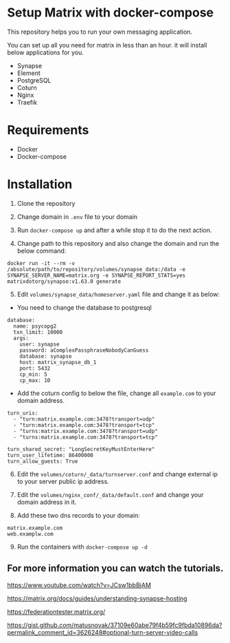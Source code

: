 # Setup Matrix with docker-compose 

This repository helps you to run your own messaging application.

You can set up all you need for matrix in less than an hour. it will install below applications for you.

- Synapse
- Element
- PostgreSQL  
- Coturn
- Nginx
- Traefik

# Requirements

- Docker
- Docker-compose

# Installation
1. Clone the repository

2. Change domain in ``.env`` file to your domain

3. Run ``docker-compose up`` and after a while stop it to do the next action.

4. Change path to this repository and also change the domain and run the below command:


```
docker run -it --rm -v /absolute/path/to/repository/volumes/synapse_data:/data -e SYNAPSE_SERVER_NAME=matrix.org -e SYNAPSE_REPORT_STATS=yes matrixdotorg/synapse:v1.63.0 generate
```

5. Edit `volumes/synapse_data/homeserver.yaml` file and change it as below:

- You need to change the database to postgresql


```
database:
  name: psycopg2
  txn_limit: 10000
  args:
    user: synapse
    password: aComplexPassphraseNobodyCanGuess
    database: synapse
    host: matrix_synapse_db_1
    port: 5432
    cp_min: 5
    cp_max: 10
```

- Add the coturn config to below the file, change all `example.com` to your domain address.

```
turn_uris:
  - "turn:matrix.example.com:3478?transport=udp"
  - "turn:matrix.example.com:3478?transport=tcp"
  - "turns:matrix.example.com:3478?transport=udp"
  - "turns:matrix.example.com:3478?transport=tcp"

turn_shared_secret: "LongSecretKeyMustEnterHere"
turn_user_lifetime: 86400000
turn_allow_guests: True
```


6. Edit the `volumes/coturn/_data/turnserver.conf` and change external ip to your server public ip address.

7. Edit the `volumes/nginx_conf/_data/default.conf` and change your domain address in it.

8. Add these two dns records to your domain:

```
matrix.example.com
web.examplw.com
```

9. Run the containers with `docker-compose up -d`

## For more information you can watch the tutorials.

https://www.youtube.com/watch?v=JCsw1bbBjAM

https://matrix.org/docs/guides/understanding-synapse-hosting

https://federationtester.matrix.org/

https://gist.github.com/matusnovak/37109e60abe79f4b59fc9fbda10896da?permalink_comment_id=3626248#optional-turn-server-video-calls